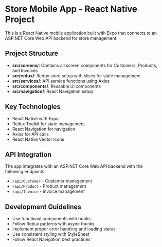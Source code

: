 <!-- Use this file to provide workspace-specific custom instructions to Copilot. For more details, visit https://code.visualstudio.com/docs/copilot/copilot-customization#_use-a-githubcopilotinstructionsmd-file -->

# Store Mobile App - React Native Project

This is a React Native mobile application built with Expo that connects to an ASP.NET Core Web API backend for store management.

## Project Structure
- **src/screens/**: Contains all screen components for Customers, Products, and Invoices
- **src/redux/**: Redux store setup with slices for state management
- **src/services/**: API service functions using Axios
- **src/components/**: Reusable UI components
- **src/navigation/**: React Navigation setup

## Key Technologies
- React Native with Expo
- Redux Toolkit for state management
- React Navigation for navigation
- Axios for API calls
- React Native Vector Icons

## API Integration
The app integrates with an ASP.NET Core Web API backend with the following endpoints:
- `/api/Customer` - Customer management
- `/api/Product` - Product management  
- `/api/Invoice` - Invoice management

## Development Guidelines
- Use functional components with hooks
- Follow Redux patterns with async thunks
- Implement proper error handling and loading states
- Use consistent styling with StyleSheet
- Follow React Navigation best practices
